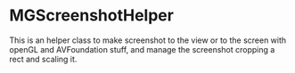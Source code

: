 MGScreenshotHelper
==================

This is an helper class to make screenshot to the view or to the screen with openGL and AVFoundation stuff, and manage the screenshot cropping a rect and scaling it.

